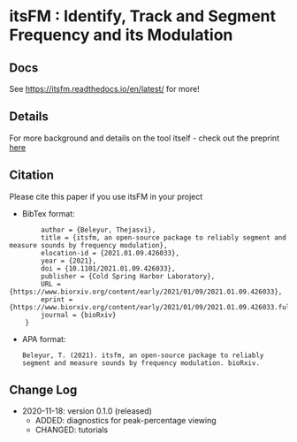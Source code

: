 # itsFM :  Identify, Track and Segment Frequency and its Modulation

## Docs
See https://itsfm.readthedocs.io/en/latest/ for more!

## Details
For more background and details on the tool itself - check out the preprint [here](https://www.biorxiv.org/content/10.1101/2021.01.09.426033v1)

## Citation
Please cite this paper if you use itsFM in your project

* BibTex format:

```	@article {Beleyur2021.01.09.426033,
		author = {Beleyur, Thejasvi},
		title = {itsfm, an open-source package to reliably segment and measure sounds by frequency modulation},
		elocation-id = {2021.01.09.426033},
		year = {2021},
		doi = {10.1101/2021.01.09.426033},
		publisher = {Cold Spring Harbor Laboratory},
		URL = {https://www.biorxiv.org/content/early/2021/01/09/2021.01.09.426033},
		eprint = {https://www.biorxiv.org/content/early/2021/01/09/2021.01.09.426033.full.pdf},
		journal = {bioRxiv}
	}
```

* APA format: 
	
	```Beleyur, T. (2021). itsfm, an open-source package to reliably segment and measure sounds by frequency modulation. bioRxiv.```


## Change Log

* 2020-11-18: version 0.1.0 (released)
	* ADDED: diagnostics for peak-percentage viewing
	* CHANGED: tutorials 
